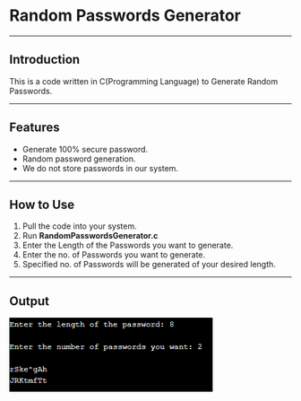 # Random Passwords Generator
***
## Introduction
This is a code written in C(Programming Language) to Generate Random Passwords.

***
## Features
* Generate 100% secure password.
* Random password generation.
* We do not store passwords in our system.

***
## How to Use
1. Pull the code into your system.
2. Run **RandomPasswordsGenerator.c**
3. Enter the Length of the Passwords you want to generate.
4. Enter the no. of Passwords you want to generate.
5. Specified no. of Passwords will be generated of your desired length.

***
## Output
![](images/example.png)